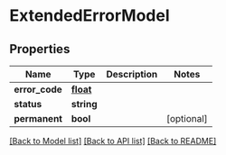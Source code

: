 # ExtendedErrorModel

## Properties
Name | Type | Description | Notes
------------ | ------------- | ------------- | -------------
**error_code** | [**float**](float.md) |  | 
**status** | **string** |  | 
**permanent** | **bool** |  | [optional] 

[[Back to Model list]](../README.md#documentation-for-models) [[Back to API list]](../README.md#documentation-for-api-endpoints) [[Back to README]](../README.md)

